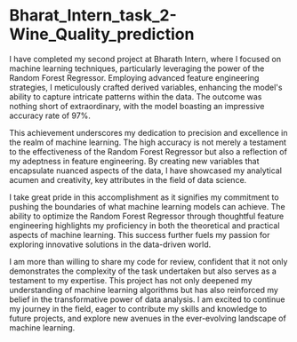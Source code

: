 # Bharat_Intern_task_2-Wine_Quality_prediction
I have completed my second project at Bharath Intern, where I focused on machine learning techniques, particularly leveraging the power of the Random Forest Regressor. Employing advanced feature engineering strategies, I meticulously crafted derived variables, enhancing the model's ability to capture intricate patterns within the data. The outcome was nothing short of extraordinary, with the model boasting an impressive accuracy rate of 97%.

This achievement underscores my dedication to precision and excellence in the realm of machine learning. The high accuracy is not merely a testament to the effectiveness of the Random Forest Regressor but also a reflection of my adeptness in feature engineering. By creating new variables that encapsulate nuanced aspects of the data, I have showcased my analytical acumen and creativity, key attributes in the field of data science.

I take great pride in this accomplishment as it signifies my commitment to pushing the boundaries of what machine learning models can achieve. The ability to optimize the Random Forest Regressor through thoughtful feature engineering highlights my proficiency in both the theoretical and practical aspects of machine learning. This success further fuels my passion for exploring innovative solutions in the data-driven world.

I am more than willing to share my code for review, confident that it not only demonstrates the complexity of the task undertaken but also serves as a testament to my expertise. This project has not only deepened my understanding of machine learning algorithms but has also reinforced my belief in the transformative power of data analysis. I am excited to continue my journey in the field, eager to contribute my skills and knowledge to future projects, and explore new avenues in the ever-evolving landscape of machine learning.
